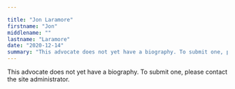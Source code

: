 ```yaml
---

title: "Jon Laramore"
firstname: "Jon"
middlename: ""
lastname: "Laramore"
date: "2020-12-14"
summary: "This advocate does not yet have a biography. To submit one, please contact the site administrator."
---
```

This advocate does not yet have a biography. To submit one, please contact the site administrator.


